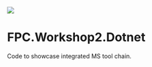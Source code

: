 [<img src="https://axian-dev.visualstudio.com/_apis/public/build/definitions/{guid}/{id}/badge"/>](https://axian-dev.visualstudio.com/ffthh-mjohnson/_build/index?definitionId={id})

# FPC.Workshop2.Dotnet
Code to showcase integrated MS tool chain.

